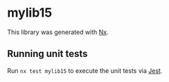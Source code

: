 # mylib15

This library was generated with [Nx](https://nx.dev).

## Running unit tests

Run `nx test mylib15` to execute the unit tests via [Jest](https://jestjs.io).
